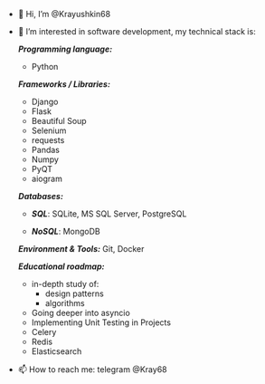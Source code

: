  - 👋 Hi, I’m @Krayushkin68
 - 👀 I’m interested in software development, my technical stack is:

	***Programming language:*** 
    - Python
  
	***Frameworks / Libraries:***
    - Django
    - Flask
    - Beautiful Soup
    - Selenium
    - requests
    - Pandas
    - Numpy
    - PyQT
    - aiogram
 
	***Databases:***

    - ***SQL***: SQLite, MS SQL Server, PostgreSQL
 
    - ***NoSQL***: MongoDB
    
	***Environment & Tools:*** Git, Docker
	
  	***Educational roadmap:***
	- in-depth study of:
		- design patterns
		- algorithms
	- Going deeper into asyncio
	- Implementing Unit Testing in Projects
	- Celery
	- Redis
	- Elasticsearch
- 📫 How to reach me: telegram @Kray68


<!---
Krayushkin68/Krayushkin68 is a ✨ special ✨ repository because its `README.md` (this file) appears on your GitHub profile.
You can click the Preview link to take a look at your changes.
--->
